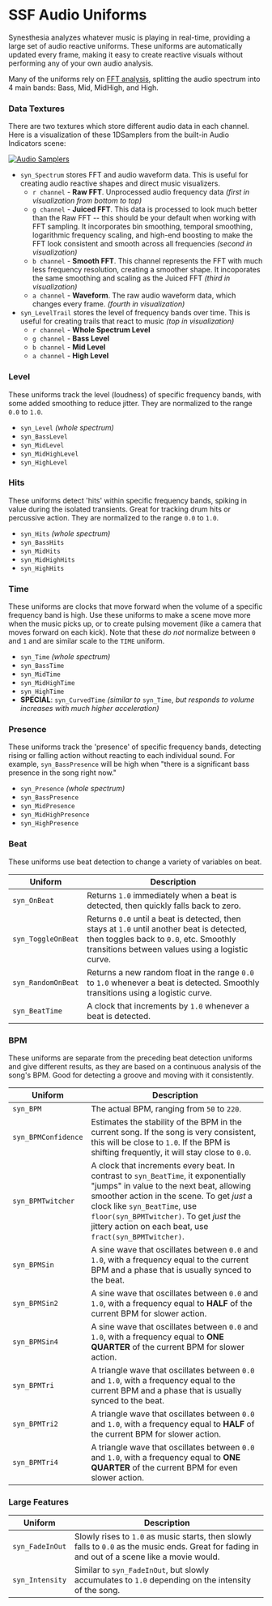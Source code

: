 # SSF Audio Uniforms

Synesthesia analyzes whatever music is playing in real-time, providing a large set of audio reactive uniforms. These uniforms are automatically updated every frame, making it easy to create reactive visuals without performing any of your own audio analysis.

Many of the uniforms rely on [FFT analysis](https://www.dataq.com/data-acquisition/general-education-tutorials/fft-fast-fourier-transform-waveform-analysis.html), splitting the audio spectrum into 4 main bands: Bass, Mid, MidHigh, and High.

### Data Textures

There are two textures which store different audio data in each channel. Here is a visualization of these 1DSamplers from the built-in Audio Indicators scene:

[![Audio Samplers](../src/images/audio_samplers.gif)](../src/images/audio_samplers.gif)

- `syn_Spectrum` stores FFT and audio waveform data. This is useful for creating audio reactive shapes and direct music visualizers.
	- `r channel` - **Raw FFT**. Unprocessed audio frequency data *(first in visualization from bottom to top)*
	- `g channel` - **Juiced FFT**. This data is processed to look much better than the Raw FFT -- this should be your default when working with FFT sampling. It incorporates bin smoothing, temporal smoothing, logarithmic frequency scaling, and high-end boosting to make the FFT look consistent and smooth across all frequencies *(second in visualization)*
	- `b channel` - **Smooth FFT**. This channel represents the FFT with much less frequency resolution, creating a smoother shape. It incoporates the same smoothing and scaling as the Juiced FFT *(third in visualization)*
	- `a channel` - **Waveform**. The raw audio waveform data, which changes every frame. *(fourth in visualization)*
- `syn_LevelTrail` stores the level of frequency bands over time. This is useful for creating trails that react to music *(top in visualization)*
	- `r channel` - **Whole Spectrum Level**
	- `g channel` - **Bass Level**
	- `b channel` - **Mid Level**
	- `a channel` - **High Level**

### Level
These uniforms track the level (loudness) of specific frequency bands, with some added smoothing to reduce jitter. They are normalized to the range `0.0` to `1.0`.

- `syn_Level` *(whole spectrum)*
- `syn_BassLevel`
- `syn_MidLevel`
- `syn_MidHighLevel`
- `syn_HighLevel`
<!-- - **SPECIAL**: `syn_RawLevel` *(the )* -->

### Hits
These uniforms detect 'hits' within specific frequency bands, spiking in value during the isolated transients. Great for tracking drum hits or percussive action. They are normalized to the range `0.0` to `1.0`.

- `syn_Hits` *(whole spectrum)*
- `syn_BassHits`
- `syn_MidHits`
- `syn_MidHighHits`
- `syn_HighHits`

### Time
These uniforms are clocks that move forward when the volume of a specific frequency band is high. Use these uniforms to make a scene move more when the music picks up, or to create pulsing movement (like a camera that moves forward on each kick). Note that these *do not* normalize between `0` and `1` and are similar scale to the `TIME` uniform.

- `syn_Time` *(whole spectrum)*
- `syn_BassTime`
- `syn_MidTime`
- `syn_MidHighTime`
- `syn_HighTime`
- **SPECIAL**: `syn_CurvedTime` *(similar to* `syn_Time`, *but responds to volume increases with much higher acceleration)*
    
### Presence
These uniforms track the 'presence' of specific frequency bands, detecting rising or falling action without reacting to each individual sound. For example, `syn_BassPresence` will be high when "there is a significant bass presence in the song right now."

- `syn_Presence` *(whole spectrum)*
- `syn_BassPresence`
- `syn_MidPresence`
- `syn_MidHighPresence`
- `syn_HighPresence`

### Beat
These uniforms use beat detection to change a variety of variables on beat.

Uniform | Description
------------ | -------------
`syn_OnBeat` | Returns `1.0` immediately when a beat is detected, then quickly falls back to zero.
`syn_ToggleOnBeat` | Returns `0.0` until a beat is detected, then stays at `1.0` until another beat is detected, then toggles back to `0.0`, etc. Smoothly transitions between values using a logistic curve.
`syn_RandomOnBeat` | Returns a new random float in the range `0.0` to `1.0` whenever a beat is detected. Smoothly transitions using a logistic curve.
`syn_BeatTime` | A clock that increments by `1.0` whenever a beat is detected.
   
### BPM
These uniforms are separate from the preceding beat detection uniforms and give different results, as they are based on a continuous analysis of the song's BPM. Good for detecting a groove and moving with it consistently.

Uniform | Description
------------ | -------------
`syn_BPM` | The actual BPM, ranging from `50` to `220`.
`syn_BPMConfidence` | Estimates the stability of the BPM in the current song. If the song is very consistent, this will be close to `1.0`. If the BPM is shifting frequently, it will stay close to `0.0`.
`syn_BPMTwitcher` | A clock that increments every beat. In contrast to `syn_BeatTime`, it exponentially "jumps" in value to the next beat, allowing smoother action in the scene. To get *just* a clock like `syn_BeatTime`, use `floor(syn_BPMTwitcher)`. To get *just* the jittery action on each beat, use `fract(syn_BPMTwitcher)`. 
`syn_BPMSin` | A sine wave that oscillates between `0.0` and `1.0`, with a frequency equal to the current BPM and a phase that is usually synced to the beat.
`syn_BPMSin2` | A sine wave that oscillates between `0.0` and `1.0`, with a frequency equal to **HALF** of the current BPM for slower action.
`syn_BPMSin4` | A sine wave that oscillates between `0.0` and `1.0`, with a frequency equal to **ONE QUARTER** of the current BPM for slower action.
`syn_BPMTri` | A triangle wave that oscillates between `0.0` and `1.0`, with a frequency equal to the current BPM and a phase that is usually synced to the beat.
`syn_BPMTri2` | A triangle wave that oscillates between `0.0` and `1.0`, with a frequency equal to **HALF** of the current BPM for slower action.
`syn_BPMTri4` | A triangle wave that oscillates between `0.0` and `1.0`, with a frequency equal to **ONE QUARTER** of the current BPM for even slower action.


        
### Large Features
Uniform | Description
------------ | -------------
`syn_FadeInOut` | Slowly rises to `1.0` as music starts, then slowly falls to `0.0` as the music ends. Great for fading in and out of a scene like a movie would.
`syn_Intensity` | Similar to `syn_FadeInOut`, but slowly accumulates to `1.0` depending on the intensity of the song.